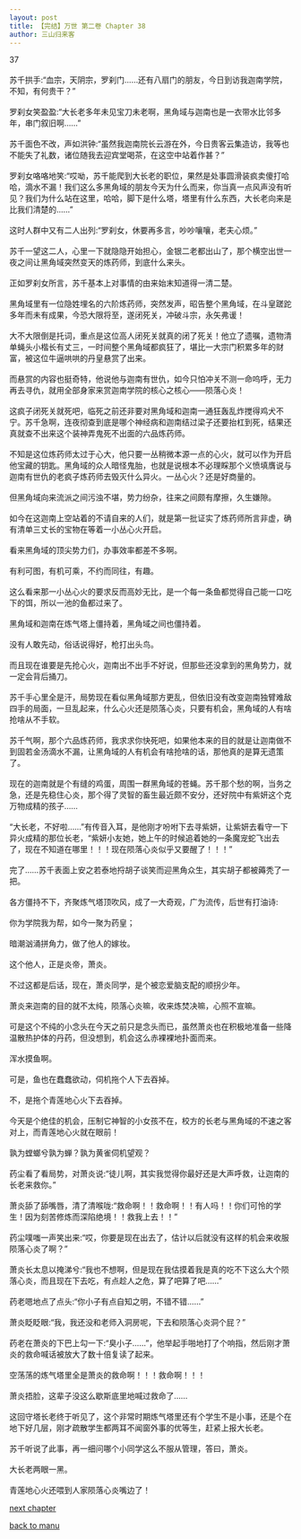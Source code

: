 ```yaml
---
layout: post
title: 【完结】万世 第二卷 Chapter 38
author: 三山归来客
---
```




37<br><br>  苏千拱手:“血宗，天阴宗，罗刹门……还有八扇门的朋友，今日到访我迦南学院，不知，有何贵干？”<br><br>  罗刹女笑盈盈:“大长老多年未见宝刀未老啊，黑角域与迦南也是一衣带水比邻多年，串门叙旧啊……”<br><br>  苏千面色不改，声如洪钟:“虽然我迦南院长云游在外，今日贵客云集造访，我等也不能失了礼数，诸位随我去迎宾堂喝茶，在这空中站着作甚？”<br><br>  罗刹女咯咯地笑:“哎呦，苏千能爬到大长老的职位，果然是处事圆滑装疯卖傻打哈哈，滴水不漏！我们这么多黑角域的朋友今天为什么而来，你当真一点风声没有听见？我们为什么站在这里，哈哈，脚下是什么塔，塔里有什么东西，大长老向来是比我们清楚的……”<br><br>  这时人群中又有二人出列:“罗刹女，休要再多言，吵吵嚷嚷，老夫心烦。”<br><br>  苏千一望这二人，心里一下就隐隐开始担心，金银二老都出山了，那个横空出世一夜之间让黑角域突然变天的炼药师，到底什么来头。<br><br>  正如罗刹女所言，苏千基本上对事情的由来始末知道得一清二楚。<br><br>  黑角域里有一位隐姓埋名的六阶炼药师，突然发声，昭告整个黑角域，在斗皇蹉跎多年而未有成果，今恐大限将至，遂闭死关，冲破斗宗，永矢弗谖！<br><br>  大不大限倒是托词，重点是这位高人闭死关就真的闭了死关！他立了遗嘱，遗物清单蝇头小楷长有丈三，一时间整个黑角域都疯狂了，堪比一大宗门积累多年的财富，被这位牛逼哄哄的丹皇悬赏了出来。<br><br>  而悬赏的内容也挺奇特，他说他与迦南有世仇，如今只怕冲关不测一命呜呼，无力再去寻仇，就用全部身家来赏迦南学院的核心之核心——陨落心炎！<br><br>  这疯子闭死关就死吧，临死之前还非要对黑角域和迦南一通狂轰乱炸搅得鸡犬不宁。苏千急啊，连夜彻查到底是哪个神经病和迦南结过梁子还要抬杠到死，结果还真就查不出来这个装神弄鬼死不出面的六品炼药师。<br><br>  不知是这位炼药师太过于心大，他只要一丛稍微本源一点的心火，就可以作为开启他宝藏的钥匙。黑角域的众人暗怪鬼胎，也就是说根本不必理睬那个义愤填膺说与迦南有世仇的老疯子炼药师去毁灭什么异火。一丛心火？还是好商量的。<br><br>  但黑角域向来流派之间污浊不堪，势力纷杂，往来之间颇有摩擦，久生嫌隙。<br><br>  如今在这迦南上空站着的不请自来的人们，就是第一批证实了炼药师所言非虚，确有清单三丈长的宝物在等着一小丛心火开启。<br><br>  看来黑角域的顶尖势力们，办事效率都差不多啊。<br><br>  有利可图，有机可乘，不约而同往，有趣。<br><br>  这么看来那一小丛心火的要求反而高妙无比，是一个每一条鱼都觉得自己能一口吃下的饵，所以一池的鱼都过来了。<br><br>  黑角域和迦南在炼气塔上僵持着，黑角域之间也僵持着。<br><br>  没有人敢先动，俗话说得好，枪打出头鸟。<br><br>  而且现在谁要是先抢心火，迦南出不出手不好说，但那些还没拿到的黑角势力，就一定会背后捅刀。<br><br>  苏千手心里全是汗，局势现在看似黑角域那方更乱，但依旧没有改变迦南独臂难敌四手的局面，一旦乱起来，什么心火还是陨落心炎，只要有机会，黑角域的人有啥抢啥从不手软。<br><br>  苏千气啊，那个六品炼药师，我求求你快死吧，如果他本来的目的就是让迦南做不到固若金汤滴水不漏，让黑角域的人有机会有啥抢啥的话，那他真的是算无遗策了。<br><br>  现在的迦南就是个有缝的鸡蛋，周围一群黑角域的苍蝇。苏千那个愁的啊，当务之急，还是先稳住心炎，那个得了灵智的畜生最近颇不安分，还好院中有紫妍这个克万物成精的孩子……<br><br>  “大长老，不好啦……”有传音入耳，是他刚才吩咐下去寻紫妍，让紫妍去看守一下异火成精的那位长老，“紫妍小友她，她上午的时候追着她的一条魔宠蛇飞出去了，现在不知道在哪里！！！现在陨落心炎似乎又要醒了！！！”<br><br>  完了……苏千表面上安之若泰地捋胡子谈笑而迎黑角众生，其实胡子都被薅秃了一把。<br><br>  各方僵持不下，齐聚炼气塔顶吹风，成了一大奇观，广为流传，后世有打油诗:<br><br>你为学院我为帮，如今一聚为药皇；<br><br>暗潮汹涌拼角力，做了他人的嫁妆。<br><br>  这个他人，正是炎帝，萧炎。<br><br>  不过这都是后话，现在，萧炎同学，是个被恋爱脑支配的顺拐少年。<br><br>  萧炎来迦南的目的就不太纯，陨落心炎嘛，收来炼焚决嘛，心照不宣嘛。<br><br>  可是这个不纯的小念头在今天之前只是念头而已，虽然萧炎也在积极地准备一些降温散热护体的丹药，但没想到，机会这么赤裸裸地扑面而来。<br><br>  浑水摸鱼啊。<br><br>  可是，鱼也在蠢蠢欲动，伺机拖个人下去吞掉。<br><br>  不，是拖个青莲地心火下去吞掉。<br><br>  今天是个绝佳的机会，压制它神智的小女孩不在，校方的长老与黑角域的不速之客对上，而青莲地心火就在眼前！<br><br>  孰为螳螂兮孰为蝉？孰为黄雀伺机望观？<br><br>  药尘看了看局势，对萧炎说:“徒儿啊，其实我觉得你最好还是大声呼救，让迦南的长老来救你。”<br><br>  萧炎舔了舔嘴唇，清了清喉咙:“救命啊！！救命啊！！有人吗！！你们可怜的学生！因为刻苦修炼而深陷绝境！！救我上去！！”<br><br>  药尘噗嗤一声笑出来:“哎，你要是现在出去了，估计以后就没有这样的机会来收服陨落心炎了啊？”<br><br>  萧炎长太息以掩涕兮:“我也不想啊，但是现在我估摸着我是真的吃不下这么大个陨落心炎，而且现在下去吃，有点趁人之危，算了吧算了吧……”<br><br>  药老嗯地点了点头:“你小子有点自知之明，不错不错……”<br><br>  萧炎眨眨眼:“我，我还没和老师入洞房呢，下去和陨落心炎洞个屁？”<br><br>  药老在萧炎的下巴上勾一下:“臭小子……”，他举起手啪地打了个响指，然后刚才萧炎的救命喊话被放大了数十倍复读了起来。<br><br>  空荡荡的炼气塔里全是萧炎的救命啊！！！救命啊！！！<br><br>  萧炎捂脸，这辈子没这么歇斯底里地喊过救命了……<br><br>  这回守塔长老终于听见了，这个非常时期炼气塔里还有个学生不是小事，还是个在地下好几层，刚才疏散学生都两耳不闻窗外事的优等生，赶紧上报大长老。<br><br>  苏千听说了此事，再一细问哪个小同学这么不服从管理，答曰，萧炎。<br><br>  大长老两眼一黑。<br><br>  青莲地心火还喂到人家陨落心炎嘴边了！

[next chapter](https://allforyanchen.github.io/2020/07/19/post-44-chapter-39.html)

[back to manu](https://allforyanchen.github.io/2020/07/19/post-44.html)
